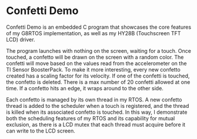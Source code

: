 # Confetti Demo
Confetti Demo is an embedded C program that showcases the core features of my G8RTOS implementation, as well as my HY28B (Touchscreen TFT LCD) driver.

The program launches with nothing on the screen, waiting for a touch. Once touched, a confetto will be drawn on the screen with a random color. The confetti will move based on the values read from the accelerometer on the TI Sensor BoosterPack. To make it more interesting, every new confetto created has a scaling factor for its velocity. If one of the confetti is touched, the confetto is deleted. There is a max number of 20 confetti allowed at one time. If a confetto hits an edge, it wraps around to the other side. 

Each confetto is managed by its own thread in my RTOS. A new confetto thread is added to the scheduler when a touch is registered, and the thread is killed when its associated confetto is touched. In this way, I demonstrate both the scheduling features of my RTOS and its capability for mutual exclusion, as there is a LCD mutex that each thread must acquire before it can write to the LCD screen.
